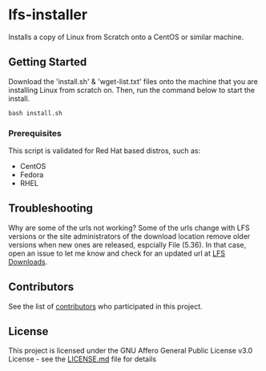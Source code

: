 # lfs-installer
Installs a copy of Linux from Scratch onto a CentOS or similar machine.

## Getting Started

Download the 'install.sh' & 'wget-list.txt' files onto the machine that you are installing Linux from scratch on. Then, run the command below to start the install.
```
bash install.sh
```

### Prerequisites

This script is validated for Red Hat based distros, such as:
* CentOS
* Fedora
* RHEL

## Troubleshooting
Why are some of the urls not working? Some of the urls change with LFS versions or the site administrators of the download
location remove older versions when new ones are released, espcially File (5.36). In that case, open an issue to let me know and check for an updated url at [LFS Downloads](http://www.linuxfromscratch.org/lfs/download.html#ftp).

## Contributors

See the list of [contributors](https://github.com/your/project/contributors) who participated in this project.

## License

This project is licensed under the GNU Affero General Public License v3.0 License - see the [LICENSE.md](LICENSE.md) file for details


